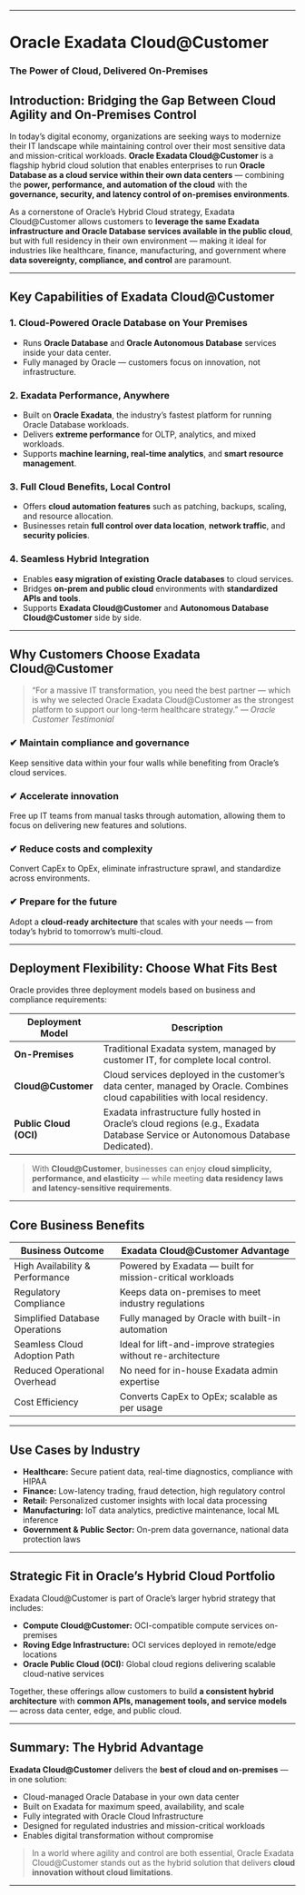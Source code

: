 
---

# **Oracle Exadata Cloud\@Customer**

### **The Power of Cloud, Delivered On-Premises**

## **Introduction: Bridging the Gap Between Cloud Agility and On-Premises Control**

In today’s digital economy, organizations are seeking ways to modernize their IT landscape while maintaining control over their most sensitive data and mission-critical workloads. **Oracle Exadata Cloud\@Customer** is a flagship hybrid cloud solution that enables enterprises to run **Oracle Database as a cloud service within their own data centers** — combining the **power, performance, and automation of the cloud** with the **governance, security, and latency control of on-premises environments**.

As a cornerstone of Oracle’s Hybrid Cloud strategy, Exadata Cloud\@Customer allows customers to **leverage the same Exadata infrastructure and Oracle Database services available in the public cloud**, but with full residency in their own environment — making it ideal for industries like healthcare, finance, manufacturing, and government where **data sovereignty, compliance, and control** are paramount.

---

##  **Key Capabilities of Exadata Cloud\@Customer**

### 1. **Cloud-Powered Oracle Database on Your Premises**

* Runs **Oracle Database** and **Oracle Autonomous Database** services inside your data center.
* Fully managed by Oracle — customers focus on innovation, not infrastructure.

### 2. **Exadata Performance, Anywhere**

* Built on **Oracle Exadata**, the industry’s fastest platform for running Oracle Database workloads.
* Delivers **extreme performance** for OLTP, analytics, and mixed workloads.
* Supports **machine learning, real-time analytics**, and **smart resource management**.

### 3. **Full Cloud Benefits, Local Control**

* Offers **cloud automation features** such as patching, backups, scaling, and resource allocation.
* Businesses retain **full control over data location**, **network traffic**, and **security policies**.

### 4. **Seamless Hybrid Integration**

* Enables **easy migration of existing Oracle databases** to cloud services.
* Bridges **on-prem and public cloud** environments with **standardized APIs and tools**.
* Supports **Exadata Cloud\@Customer** and **Autonomous Database Cloud\@Customer** side by side.

---

##  **Why Customers Choose Exadata Cloud\@Customer**

> “For a massive IT transformation, you need the best partner — which is why we selected Oracle Exadata Cloud\@Customer as the strongest platform to support our long-term healthcare strategy.”
> — *Oracle Customer Testimonial*

### ✔ Maintain compliance and governance

Keep sensitive data within your four walls while benefiting from Oracle’s cloud services.

### ✔ Accelerate innovation

Free up IT teams from manual tasks through automation, allowing them to focus on delivering new features and solutions.

### ✔ Reduce costs and complexity

Convert CapEx to OpEx, eliminate infrastructure sprawl, and standardize across environments.

### ✔ Prepare for the future

Adopt a **cloud-ready architecture** that scales with your needs — from today’s hybrid to tomorrow’s multi-cloud.

---

##  **Deployment Flexibility: Choose What Fits Best**

Oracle provides three deployment models based on business and compliance requirements:

| Deployment Model       | Description                                                                                                                      |
| ---------------------- | -------------------------------------------------------------------------------------------------------------------------------- |
| **On-Premises**        | Traditional Exadata system, managed by customer IT, for complete local control.                                                  |
| **Cloud\@Customer**    | Cloud services deployed in the customer’s data center, managed by Oracle. Combines cloud capabilities with local residency.      |
| **Public Cloud (OCI)** | Exadata infrastructure fully hosted in Oracle’s cloud regions (e.g., Exadata Database Service or Autonomous Database Dedicated). |

> With **Cloud\@Customer**, businesses can enjoy **cloud simplicity, performance, and elasticity** — while meeting **data residency laws and latency-sensitive requirements**.

---

##  **Core Business Benefits**

| **Business Outcome**            | **Exadata Cloud\@Customer Advantage**                         |
| ------------------------------- | ------------------------------------------------------------- |
| High Availability & Performance | Powered by Exadata — built for mission-critical workloads     |
| Regulatory Compliance           | Keeps data on-premises to meet industry regulations           |
| Simplified Database Operations  | Fully managed by Oracle with built-in automation              |
| Seamless Cloud Adoption Path    | Ideal for lift-and-improve strategies without re-architecture |
| Reduced Operational Overhead    | No need for in-house Exadata admin expertise                  |
| Cost Efficiency                 | Converts CapEx to OpEx; scalable as per usage                 |

---

##  **Use Cases by Industry**

* **Healthcare:** Secure patient data, real-time diagnostics, compliance with HIPAA
* **Finance:** Low-latency trading, fraud detection, high regulatory control
* **Retail:** Personalized customer insights with local data processing
* **Manufacturing:** IoT data analytics, predictive maintenance, local ML inference
* **Government & Public Sector:** On-prem data governance, national data protection laws

---

##  **Strategic Fit in Oracle’s Hybrid Cloud Portfolio**

Exadata Cloud\@Customer is part of Oracle’s larger hybrid strategy that includes:

* **Compute Cloud\@Customer:** OCI-compatible compute services on-premises
* **Roving Edge Infrastructure:** OCI services deployed in remote/edge locations
* **Oracle Public Cloud (OCI):** Global cloud regions delivering scalable cloud-native services

Together, these offerings allow customers to build **a consistent hybrid architecture** with **common APIs, management tools, and service models** — across data center, edge, and public cloud.

---

##  **Summary: The Hybrid Advantage**

**Exadata Cloud\@Customer** delivers the **best of cloud and on-premises** — in one solution:

*  Cloud-managed Oracle Database in your own data center
*  Built on Exadata for maximum speed, availability, and scale
*  Fully integrated with Oracle Cloud Infrastructure
*  Designed for regulated industries and mission-critical workloads
*  Enables digital transformation without compromise

> In a world where agility and control are both essential, Oracle Exadata Cloud\@Customer stands out as the hybrid solution that delivers **cloud innovation without cloud limitations**.

---

